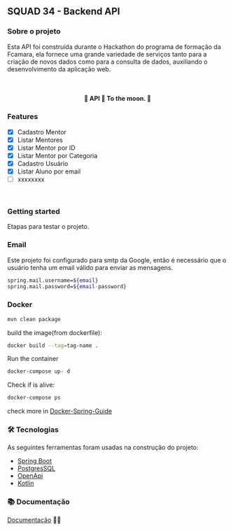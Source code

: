 ## SQUAD 34 - Backend API

### Sobre o projeto
<p>
   Esta API foi construída durante o Hackathon do programa de formação da Fcamara, ela fornece uma grande variedade
de serviços tanto para a criação de novos dados como para a consulta de dados, auxiliando o desenvolvimento da aplicação web.
</p>

   <br>

<h4 align="center"> 
	🚧 API 🚀 To the moon. 🚀
</h4>

### Features

<p align="center" id="license">  

- [x] Cadastro Mentor
- [x] Listar Mentores
- [x] Listar Mentor por ID
- [x] Listar Mentor por Categoria
- [x] Cadastro Usuário
- [x] Listar Aluno por email
- [ ] xxxxxxxx

<br id="techs">


### Getting started  
Etapas para testar o projeto.

### Email

Este projeto foi configurado para smtp da Google, então é necessário que o usuário tenha um email válido para enviar as mensagens.

```sh
spring.mail.username=${email}
spring.mail.password=${email-password}
```


### Docker

```sh
mvn clean package
```
build the image(from dockerfile):
```sh
docker build --tag=tag-name .
```
Run the container
```sh
docker-compose up- d 
```
Check if is alive:
```sh
docker-compose ps
```
check more in <a href="https://www.baeldung.com/dockerizing-spring-boot-application">
Docker-Spring-Guide
</a>

### 🛠 Tecnologias

As seguintes ferramentas foram usadas na construção do projeto:

- [Spring Boot](https://spring.io/projects/spring-boot)
- [PostgresSQL](https://www.postgresql.org/)
- [OpenApi](https://swagger.io/specification/)
- [Kotlin](https://kotlinlang.org/)

### 📚 Documentação
<a href="https://teset-pg.herokuapp.com/swagger-ui/index.html">Documentação</a> 🚧🚧
<br/>
<br/>



